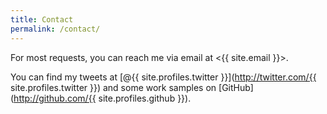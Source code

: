 ```yaml
---
title: Contact
permalink: /contact/
---
```

For most requests, you can reach me via email at <{{ site.email }}>.

You can find my tweets at [@{{ site.profiles.twitter }}](http://twitter.com/{{ site.profiles.twitter }}) and some work samples on [GitHub](http://github.com/{{ site.profiles.github }}).
